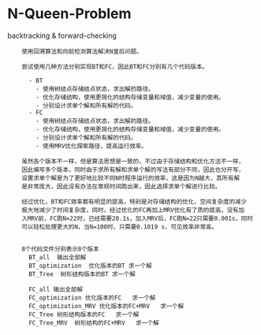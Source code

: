 # N-Queen-Problem
backtracking &amp; forward-checking


        使用回溯算法和向前检测算法解决N皇后问题。

        尝试使用几种方法分别实现BT和FC，因此BT和FC分别有几个代码版本。

          - BT 
            - 使用树结点存储结点状态，求出解的路径。
            - 优化存储结构，使用更简化的结构存储变量和域值，减少变量的使用。
            - 分别设计求单个解和所有解的代码。
          - FC
            - 使用树结点存储结点状态，求出解的路径。
            - 优化存储结构，使用更简化的结构存储变量和域值，减少变量的使用。
            - 分别设计求单个解和所有解的代码。
            - 使用MRV优化探索路径，提高运行效率。

        虽然各个版本不一样，但是算法思想是一致的，不过由于存储结构和优化方法不一样，
        因此编写多个版本，同时由于求所有解和求单个解的写法有部分不同，因此也分开写，
        设置求单个解是为了更好地比较不同N时程序运行的效率，这是因为N越大，其所有解
        是非常庞大，因此没有办法在常规时间跑出来，因此选择求单个解进行比较。

        经过优化，BT和FC效率都有明显的提高，特别是对存储结构的优化，空间复杂度的减少
        极大地减少了时间复杂度，同时，经过优化的FC再加上MRV优化有了质的提高，没有加
        入MRV前，FC跑N=22时，已经需要20.1s，加入MRV后，FC跑N=22只需要0.001s，同时
        可以轻松处理更大的N，当N=100时，只需要0.1019 s，可见效率非常高。


        8个代码文件分别表示8个版本
          BT_all  输出全部解
          BT_optimization  优化版本的BT 求一个解
          BT_Tree  树形结构版本的BT 求一个解

          FC_all 输出全部解
          FC_optimization 优化版本的FC   求一个解
          FC_optimization_MRV 优化版本的FC+MRV   求一个解
          FC_Tree 树形结构版本的FC   求一个解
          FC_Tree_MRV  树形结构的FC+MRV   求一个解
